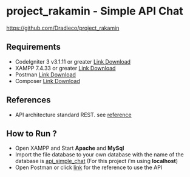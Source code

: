 # project_rakamin - Simple API Chat

https://github.com/Dradieco/project_rakamin

## Requirements

- CodeIgniter 3 v3.1.11 or greater [Link Download](https://codeigniter.com/userguide3/installation/downloads.html)
- XAMPP 7.4.33 or greater [Link Download](https://www.apachefriends.org/download.html)
- Postman [Link Download](https://www.postman.com/downloads/)
- Composer [Link Download](https://getcomposer.org/)

## References

- API architecture standard REST. see [reference](https://github.com/chriskacerguis/codeigniter-restserver)
<!-- - Unit Test for this project is PHPUnit. see [reference](https://github.com/kenjis/ci-phpunit-test) -->

## How to Run ?

- Open XAMPP and Start **Apache** and **MySql**
- Import the file database to your own database with the name of the database is [api_simple_chat](https://github.com/Dradieco/project_rakamin/tree/main/database) (For this project i'm using **localhost**)
- Open Postman or click [link](https://www.postman.com/rickyraven20/workspace/mini-project-rakamin) for the reference to use the API
